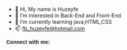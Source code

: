 <style>
  p {
      font-family: sans-serif;
  }
</style>

- 👋 Hi, My name is Huzeyfe
- 👀 I’m interested in Back-End and Front-End
- 🌱 I’m currently learning java,HTML,CSS
- 📫 fb_huzeyfe@hotmail.com <br>
<p> <strong>Connect with me:</strong> </p>

